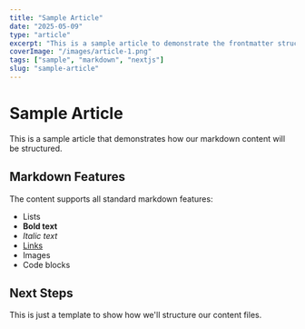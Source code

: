 ```yaml
---
title: "Sample Article"
date: "2025-05-09"
type: "article"
excerpt: "This is a sample article to demonstrate the frontmatter structure."
coverImage: "/images/article-1.png"
tags: ["sample", "markdown", "nextjs"]
slug: "sample-article"
---
```


# Sample Article

This is a sample article that demonstrates how our markdown content will be structured.

## Markdown Features

The content supports all standard markdown features:

- Lists
- **Bold text**
- *Italic text*
- [Links](https://example.com)
- Images
- Code blocks

## Next Steps

This is just a template to show how we'll structure our content files.
